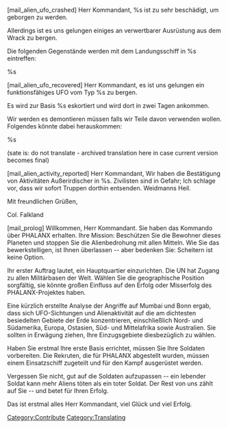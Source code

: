 \[mail_alien_ufo_crashed\] Herr Kommandant, %s ist zu sehr beschädigt,
um geborgen zu werden.

Allerdings ist es uns gelungen einiges an verwertbarer Ausrüstung aus
dem Wrack zu bergen.

Die folgenden Gegenstände werden mit dem Landungsschiff in %s
eintreffen:

%s

\[mail_alien_ufo_recovered\] Herr Kommandant, es ist uns gelungen ein
funktionsfähiges UFO vom Typ %s zu bergen.

Es wird zur Basis %s eskortiert und wird dort in zwei Tagen ankommen.

Wir werden es demontieren müssen falls wir Teile davon verwenden wollen.
Folgendes könnte dabei herauskommen:

%s

(sate is: do not translate - archived translation here in case current
version becomes final)

\[mail_alien_activity_reported\] Herr Kommandant, Wir haben die
Bestätigung von Aktivitäten Außerirdischer in %s. Zivilisten sind in
Gefahr; Ich schlage vor, dass wir sofort Truppen dorthin entsenden.
Weidmanns Heil.

Mit freundlichen Grüßen,

Col. Falkland

\[mail_prolog\] Willkommen, Herr Kommandant. Sie haben das Kommando über
PHALANX erhalten. Ihre Mission: Beschützen Sie die Bewohner dieses
Planeten und stoppen Sie die Alienbedrohung mit allen Mitteln. Wie Sie
das bewerkstelligen, ist Ihnen überlassen -- aber bedenken Sie:
Scheitern ist keine Option.

Ihr erster Auftrag lautet, ein Hauptquartier einzurichten. Die UN hat
Zugang zu allen Militärbasen der Welt. Wählen Sie die geographische
Position sorgfältig, sie könnte großen Einfluss auf den Erfolg oder
Misserfolg des PHALANX-Projektes haben.

Eine kürzlich erstellte Analyse der Angriffe auf Mumbai und Bonn ergab,
dass sich UFO-Sichtungen und Alienaktivität auf die am dichtesten
besiedelten Gebiete der Erde konzentrieren, einschließlich Nord- und
Südamerika, Europa, Ostasien, Süd- und Mittelafrika sowie Australien.
Sie sollten in Erwägung ziehen, Ihre Einzugsgebiete diesbezüglich zu
wählen.

Haben Sie erstmal Ihre erste Basis errichtet, müssen Sie Ihre Soldaten
vorbereiten. Die Rekruten, die für PHALANX abgestellt wurden, müssen
einem Einsatzschiff zugeteilt und für den Kampf ausgerüstet werden.

Vergessen Sie nicht, gut auf die Soldaten aufzupassen -- ein lebender
Soldat kann mehr Aliens töten als ein toter Soldat. Der Rest von uns
zählt auf Sie -- und betet für Ihren Erfolg.

Das ist erstmal alles Herr Kommandant, viel Glück und viel Erfolg.

[Category:Contribute](Category:Contribute "wikilink")
[Category:Translating](Category:Translating "wikilink")